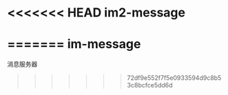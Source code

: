 <<<<<<< HEAD
im2-message
===========
=======
im-message
==========

消息服务器
>>>>>>> 72df9e552f7f5e0933594d9c8b53c8bcfce5dd6d

